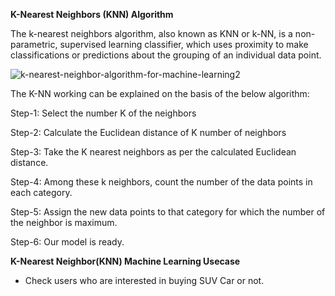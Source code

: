 **K-Nearest Neighbors (KNN) Algorithm**

The k-nearest neighbors algorithm, also known as KNN or k-NN, is a non-parametric, supervised learning classifier, which uses proximity to make classifications or predictions about the grouping of an individual data point. 

![k-nearest-neighbor-algorithm-for-machine-learning2](https://user-images.githubusercontent.com/24979087/209266024-8bfe96e2-9d7b-41b4-a8be-cebcb056cd31.png)


The K-NN working can be explained on the basis of the below algorithm:

Step-1: Select the number K of the neighbors

Step-2: Calculate the Euclidean distance of K number of neighbors

Step-3: Take the K nearest neighbors as per the calculated Euclidean distance.

Step-4: Among these k neighbors, count the number of the data points in each category.

Step-5: Assign the new data points to that category for which the number of the neighbor is maximum.

Step-6: Our model is ready.


**K-Nearest Neighbor(KNN) Machine Learning Usecase**
- Check users who are interested in buying SUV Car or not.

